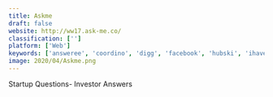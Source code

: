 ```yaml
---
title: Askme
draft: false 
website: http://ww17.ask-me.co/
classification: ['']
platform: ['Web']
keywords: ['answeree', 'coordino', 'digg', 'facebook', 'hubski', 'ihavesolved', 'kuora', 'polar_polls', 'quora', 'raddle', 'reddit', 'snapzu', 'stack_overflow', 'steemit', 'super_user', 'what_if_hq', 'wiki_answers', 'yanoit', 'askalo']
image: 2020/04/Askme.png
---
```

Startup Questions- Investor Answers